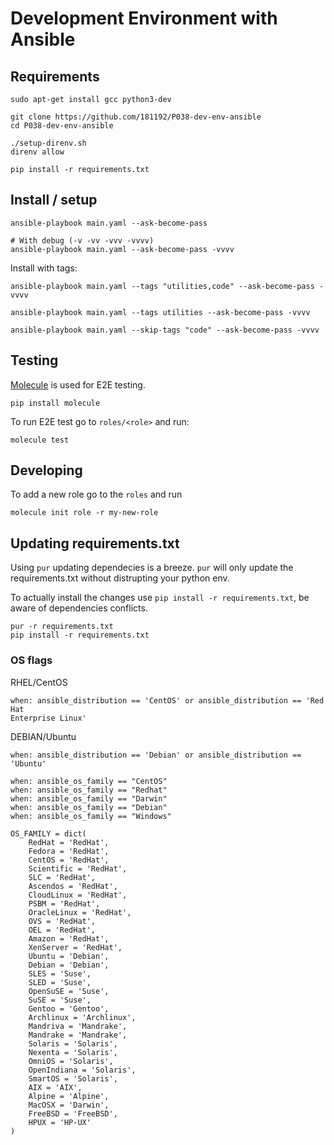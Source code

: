 # Development Environment with Ansible

## Requirements

```
sudo apt-get install gcc python3-dev

git clone https://github.com/181192/P038-dev-env-ansible
cd P038-dev-env-ansible

./setup-direnv.sh
direnv allow

pip install -r requirements.txt
```

## Install / setup

```
ansible-playbook main.yaml --ask-become-pass

# With debug (-v -vv -vvv -vvvv)
ansible-playbook main.yaml --ask-become-pass -vvvv
```

Install with tags:
```
ansible-playbook main.yaml --tags "utilities,code" --ask-become-pass -vvvv

ansible-playbook main.yaml --tags utilities --ask-become-pass -vvvv

ansible-playbook main.yaml --skip-tags "code" --ask-become-pass -vvvv
```

## Testing

[Molecule](https://molecule.readthedocs.io/en/stable/) is used for E2E testing.

```
pip install molecule
```

To run E2E test go to `roles/<role>` and run:

```
molecule test
```

## Developing

To add a new role go to the `roles` and run

```
molecule init role -r my-new-role
```

## Updating requirements.txt

Using `pur` updating dependecies is a breeze. `pur` will only update the requirements.txt without distrupting your python env.

To actually install the changes use `pip install -r requirements.txt`, be aware of dependencies conflicts.

```
pur -r requirements.txt
pip install -r requirements.txt
```

### OS flags

RHEL/CentOS
```
when: ansible_distribution == 'CentOS' or ansible_distribution == 'Red Hat
Enterprise Linux'
```

DEBIAN/Ubuntu
```
when: ansible_distribution == 'Debian' or ansible_distribution == 'Ubuntu'
```


```
when: ansible_os_family == "CentOS"
when: ansible_os_family == "Redhat"
when: ansible_os_family == "Darwin"
when: ansible_os_family == "Debian"
when: ansible_os_family == "Windows"
```


```
OS_FAMILY = dict(
    RedHat = 'RedHat',
    Fedora = 'RedHat',
    CentOS = 'RedHat',
    Scientific = 'RedHat',
    SLC = 'RedHat',
    Ascendos = 'RedHat',
    CloudLinux = 'RedHat',
    PSBM = 'RedHat',
    OracleLinux = 'RedHat',
    OVS = 'RedHat',
    OEL = 'RedHat',
    Amazon = 'RedHat',
    XenServer = 'RedHat',
    Ubuntu = 'Debian',
    Debian = 'Debian',
    SLES = 'Suse',
    SLED = 'Suse',
    OpenSuSE = 'Suse',
    SuSE = 'Suse',
    Gentoo = 'Gentoo',
    Archlinux = 'Archlinux',
    Mandriva = 'Mandrake',
    Mandrake = 'Mandrake',
    Solaris = 'Solaris',
    Nexenta = 'Solaris',
    OmniOS = 'Solaris',
    OpenIndiana = 'Solaris',
    SmartOS = 'Solaris',
    AIX = 'AIX',
    Alpine = 'Alpine',
    MacOSX = 'Darwin',
    FreeBSD = 'FreeBSD',
    HPUX = 'HP-UX'
)
```